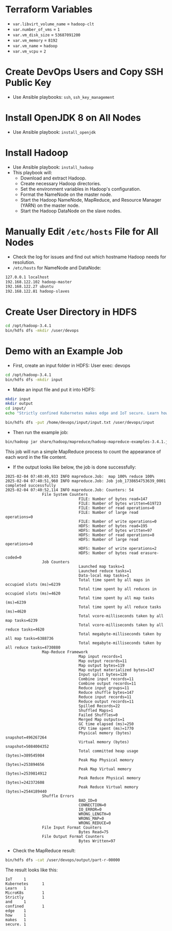 # Terraform Variables

- `var.libvirt_volume_name` = `hadoop-clt`
- `var.number_of_vms` = `1`
- `var.vm_disk_size` = `53687091200`
- `var.vm_memory` = `8192`
- `var.vm_name` = `hadoop`
- `var.vm_vcpu` = `2`

# Create DevOps Users and Copy SSH Public Key

- Use Ansible playbooks: `ssh`, `ssh_key_management`

# Install OpenJDK 8 on All Nodes

- Use Ansible playbook: `install_openjdk`

# Install Hadoop

- Use Ansible playbook: `install_hadoop`
- This playbook will:
    - Download and extract Hadoop.
    - Create necessary Hadoop directories.
    - Set the environment variables in Hadoop's configuration.
    - Format the NameNode on the master node.
    - Start the Hadoop NameNode, MapReduce, and Resource Manager (YARN) on the master node.
    - Start the Hadoop DataNode on the slave nodes.

# Manually Edit `/etc/hosts` File for All Nodes

- Check the log for issues and find out which hostname Hadoop needs for resolution.
- `/etc/hosts` for NameNode and DataNode:

```sh
127.0.0.1 localhost
192.168.122.102 hadoop-master
192.168.122.27 ubuntu
192.168.122.81 hadoop-slaves
```

# Create User Directory in HDFS

```sh
cd /opt/hadoop-3.4.1
bin/hdfs dfs -mkdir /user/devops
```

# Demo with an Example Job

- First, create an input folder in HDFS:
    User exec: devops

```sh
cd /opt/hadoop-3.4.1
bin/hdfs dfs -mkdir input
```

- Make an input file and put it into HDFS:

```sh
mkdir input
mkdir output
cd input/
echo "Strictly confined Kubernetes makes edge and IoT secure. Learn how MicroK8s" > input.txt

bin/hdfs dfs -put /home/devops/input/input.txt /user/devops/input
```

- Then run the example job:

```sh
bin/hadoop jar share/hadoop/mapreduce/hadoop-mapreduce-examples-3.4.1.jar wordcount input output
```

This job will run a simple MapReduce process to count the appearance of each word in the file content.

- If the output looks like below, the job is done successfully:

```
2025-02-04 07:40:49,933 INFO mapreduce.Job:  map 100% reduce 100%
2025-02-04 07:40:51,960 INFO mapreduce.Job: Job job_1738654753639_0001 completed successfully
2025-02-04 07:40:52,114 INFO mapreduce.Job: Counters: 54
                File System Counters
                                FILE: Number of bytes read=147
                                FILE: Number of bytes written=619723
                                FILE: Number of read operations=0
                                FILE: Number of large read operations=0
                                FILE: Number of write operations=0
                                HDFS: Number of bytes read=195
                                HDFS: Number of bytes written=97
                                HDFS: Number of read operations=8
                                HDFS: Number of large read operations=0
                                HDFS: Number of write operations=2
                                HDFS: Number of bytes read erasure-coded=0
                Job Counters 
                                Launched map tasks=1
                                Launched reduce tasks=1
                                Data-local map tasks=1
                                Total time spent by all maps in occupied slots (ms)=6239
                                Total time spent by all reduces in occupied slots (ms)=4620
                                Total time spent by all map tasks (ms)=6239
                                Total time spent by all reduce tasks (ms)=4620
                                Total vcore-milliseconds taken by all map tasks=6239
                                Total vcore-milliseconds taken by all reduce tasks=4620
                                Total megabyte-milliseconds taken by all map tasks=6388736
                                Total megabyte-milliseconds taken by all reduce tasks=4730880
                Map-Reduce Framework
                                Map input records=1
                                Map output records=11
                                Map output bytes=119
                                Map output materialized bytes=147
                                Input split bytes=120
                                Combine input records=11
                                Combine output records=11
                                Reduce input groups=11
                                Reduce shuffle bytes=147
                                Reduce input records=11
                                Reduce output records=11
                                Spilled Records=22
                                Shuffled Maps=1
                                Failed Shuffles=0
                                Merged Map outputs=1
                                GC time elapsed (ms)=250
                                CPU time spent (ms)=1770
                                Physical memory (bytes) snapshot=496267264
                                Virtual memory (bytes) snapshot=5084004352
                                Total committed heap usage (bytes)=389545984
                                Peak Map Physical memory (bytes)=253894656
                                Peak Map Virtual memory (bytes)=2539814912
                                Peak Reduce Physical memory (bytes)=242372608
                                Peak Reduce Virtual memory (bytes)=2544189440
                Shuffle Errors
                                BAD_ID=0
                                CONNECTION=0
                                IO_ERROR=0
                                WRONG_LENGTH=0
                                WRONG_MAP=0
                                WRONG_REDUCE=0
                File Input Format Counters 
                                Bytes Read=75
                File Output Format Counters 
                                Bytes Written=97
```

- Check the MapReduce result:

```sh
bin/hdfs dfs -cat /user/devops/output/part-r-00000
```

The result looks like this:

```
IoT     1
Kubernetes      1
Learn   1
MicroK8s        1
Strictly        1
and     1
confined        1
edge    1
how     1
makes   1
secure. 1
```